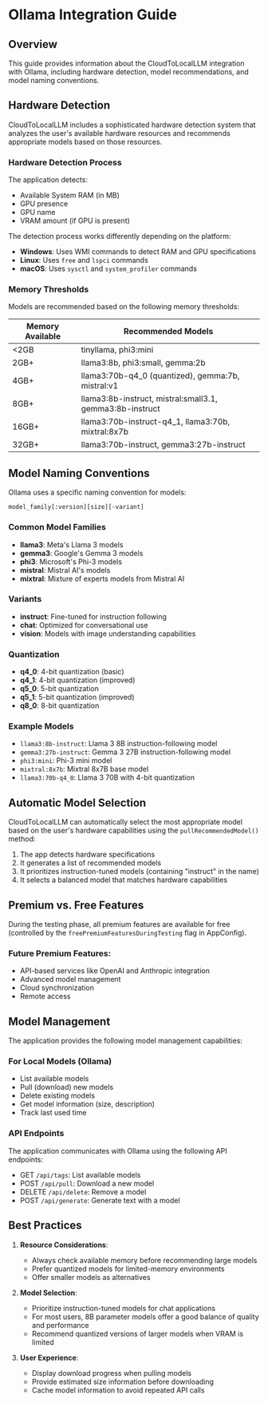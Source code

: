 # Ollama Integration Guide

## Overview

This guide provides information about the CloudToLocalLLM integration with Ollama, including hardware detection, model recommendations, and model naming conventions.

## Hardware Detection

CloudToLocalLLM includes a sophisticated hardware detection system that analyzes the user's available hardware resources and recommends appropriate models based on those resources.

### Hardware Detection Process

The application detects:

- Available System RAM (in MB)
- GPU presence
- GPU name
- VRAM amount (if GPU is present)

The detection process works differently depending on the platform:

- **Windows**: Uses WMI commands to detect RAM and GPU specifications
- **Linux**: Uses `free` and `lspci` commands
- **macOS**: Uses `sysctl` and `system_profiler` commands

### Memory Thresholds

Models are recommended based on the following memory thresholds:

| Memory Available | Recommended Models                                     |
|------------------|--------------------------------------------------------|
| <2GB             | tinyllama, phi3:mini                                   |
| 2GB+             | llama3:8b, phi3:small, gemma:2b                       |
| 4GB+             | llama3:70b-q4_0 (quantized), gemma:7b, mistral:v1     |
| 8GB+             | llama3:8b-instruct, mistral:small3.1, gemma3:8b-instruct |
| 16GB+            | llama3:70b-instruct-q4_1, llama3:70b, mixtral:8x7b    |
| 32GB+            | llama3:70b-instruct, gemma3:27b-instruct             |

## Model Naming Conventions

Ollama uses a specific naming convention for models:

```
model_family[:version][size][-variant]
```

### Common Model Families

- **llama3**: Meta's Llama 3 models
- **gemma3**: Google's Gemma 3 models
- **phi3**: Microsoft's Phi-3 models
- **mistral**: Mistral AI's models
- **mixtral**: Mixture of experts models from Mistral AI

### Variants

- **instruct**: Fine-tuned for instruction following
- **chat**: Optimized for conversational use
- **vision**: Models with image understanding capabilities

### Quantization

- **q4_0**: 4-bit quantization (basic)
- **q4_1**: 4-bit quantization (improved)
- **q5_0**: 5-bit quantization
- **q5_1**: 5-bit quantization (improved)
- **q8_0**: 8-bit quantization

### Example Models

- `llama3:8b-instruct`: Llama 3 8B instruction-following model
- `gemma3:27b-instruct`: Gemma 3 27B instruction-following model
- `phi3:mini`: Phi-3 mini model
- `mixtral:8x7b`: Mixtral 8x7B base model
- `llama3:70b-q4_0`: Llama 3 70B with 4-bit quantization

## Automatic Model Selection

CloudToLocalLLM can automatically select the most appropriate model based on the user's hardware capabilities using the `pullRecommendedModel()` method:

1. The app detects hardware specifications
2. It generates a list of recommended models
3. It prioritizes instruction-tuned models (containing "instruct" in the name)
4. It selects a balanced model that matches hardware capabilities

## Premium vs. Free Features

During the testing phase, all premium features are available for free (controlled by the `freePremiumFeaturesDuringTesting` flag in AppConfig).

### Future Premium Features:

- API-based services like OpenAI and Anthropic integration
- Advanced model management
- Cloud synchronization
- Remote access

## Model Management

The application provides the following model management capabilities:

### For Local Models (Ollama)

- List available models
- Pull (download) new models
- Delete existing models
- Get model information (size, description)
- Track last used time

### API Endpoints

The application communicates with Ollama using the following API endpoints:

- GET `/api/tags`: List available models
- POST `/api/pull`: Download a new model
- DELETE `/api/delete`: Remove a model
- POST `/api/generate`: Generate text with a model

## Best Practices

1. **Resource Considerations**:
   - Always check available memory before recommending large models
   - Prefer quantized models for limited-memory environments
   - Offer smaller models as alternatives

2. **Model Selection**:
   - Prioritize instruction-tuned models for chat applications
   - For most users, 8B parameter models offer a good balance of quality and performance
   - Recommend quantized versions of larger models when VRAM is limited

3. **User Experience**:
   - Display download progress when pulling models
   - Provide estimated size information before downloading
   - Cache model information to avoid repeated API calls 